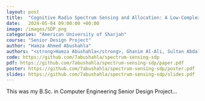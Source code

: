 ```yaml
---
layout: post
title:  "Cognitive Radio Spectrum Sensing and Allocation: A Low-Complexity Deep Learning Approach"
date:   2024-05-04 09:00:00 +00:00
image: /images/SDP.png
categories: "American University of Sharjah"
course: "Senior Design Project"
author: "Hamza Ahmed Abushahla"
authors: "<strong>Hamza Abushahla</strong>, Ghanim Al-Ali, Sultan Abdalla, Muhammad Ismail Sadaqat, Mohamed AlHajri, Taha Landolsi"
code: https://github.com/7abushahla/spectrum-sensing-sdp
pdf: https://github.com/7abushahla/spectrum-sensing-sdp/paper.pdf
poster: https://github.com/7abushahla/spectrum-sensing-sdp/poster.pdf
slides: https://github.com/7abushahla/spectrum-sensing-sdp/slides.pdf
---
```

This was my B.Sc. in Computer Engineering Senior Design Project...